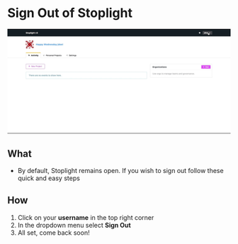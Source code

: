 # Sign Out of Stoplight 

![](../../assets/gifs/sign-out.gif)

## What 
* By default, Stoplight remains open. If you wish to sign out follow these quick and easy steps 

## How
1. Click on your **username** in the top right corner 
2. In the dropdown menu select **Sign Out** 
3. All set, come back soon! 
